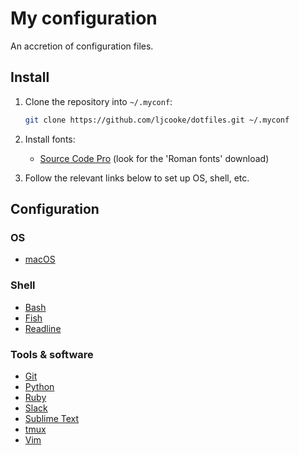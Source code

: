 # My configuration

An accretion of configuration files.

## Install

 1. Clone the repository into `~/.myconf`:

    ```sh
    git clone https://github.com/ljcooke/dotfiles.git ~/.myconf
    ```

 1. Install fonts:

    - [Source Code Pro](https://github.com/adobe-fonts/source-code-pro/releases)
      (look for the 'Roman fonts' download)

 1. Follow the relevant links below to set up OS, shell, etc.

## Configuration

### OS

  - [macOS](macos/README.md)

### Shell

  - [Bash](bash/README.md)
  - [Fish](fish/README.md)
  - [Readline](readline/README.md)

### Tools & software

  - [Git](git/README.md)
  - [Python](home/pythonrc)
  - [Ruby](home/irbrc)
  - [Slack](misc/Slack.md)
  - [Sublime Text](sublime/README.md)
  - [tmux](home/tmux.conf)
  - [Vim](vim/README.md)
